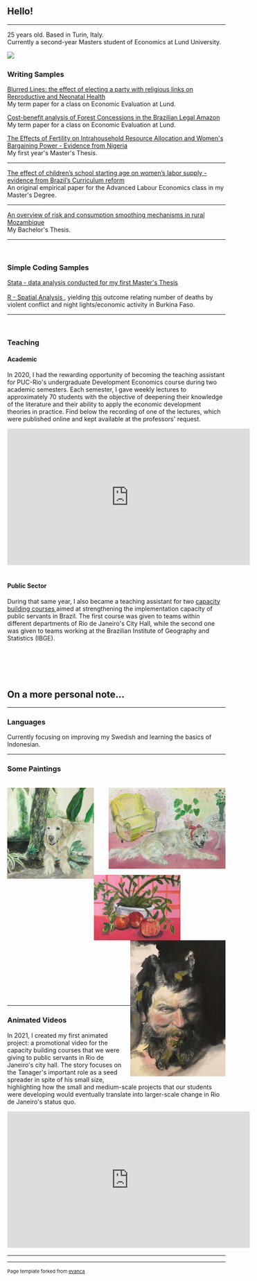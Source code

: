 
## Hello!
---
25 years old. Based in Turin, Italy.
<br>
Currently a second-year Masters student of Economics at Lund University.

<img src="images/IMG_3422.JPG" width="300"/>

### Writing Samples

[Blurred Lines: the effect of electing a party with
religious links on Reproductive and Neonatal Health](/pdf/NEKN51_Isabella_Rego_Monteiro_Forest_Concessions_Brazil(2).pdf)
<br>
My term paper for a class on Economic Evaluation at Lund.

[Cost-benefit analysis of Forest Concessions in the
Brazilian Legal Amazon](/pdf/17916-113-other_document-1030498556.pdf)
<br>
My term paper for a class on Economic Evaluation at Lund.

[The Effects of Fertility on Intrahousehold Resource Allocation and Women's Bargaining Power - Evidence from Nigeria](/pdf/Essay_Isabella_Rego_Monteiro_19971128_T726_NEKN01.pdf)
<br>
My first year's Master's Thesis.

---
[The effect of children’s school starting age on women’s
labor supply - evidence from Brazil’s Curriculum reform](/pdf/Labor_Economics_Assignment.pdf)
<br>
An original empirical paper for the Advanced Labour Economics class in my Master's Degree.


---
[An overview of risk and consumption smoothing
mechanisms in rural Mozambique](/pdf/Monografia.pdf)
<br>
My Bachelor's Thesis.

---


<br>

### Simple Coding Samples

<a href="https://github.com/isabellarmonteiro/isabellarmonteiro.github.io/blob/master/data_analysis_women_25_05_2022.do"> Stata - data analysis conducted for my first Master's Thesis </a>
<br> <br>
<a href="https://github.com/isabellarmonteiro/isabellarmonteiro.github.io/blob/master/GIS_Violence-and-Econ-Activity_2022_06_15.R"> R - Spatial Analysis </a> , yielding  [this](/pdf/Rplot18.pdf) outcome relating number of deaths by violent conflict and night lights/economic activity in Burkina Faso.

---
<br>

### Teaching

#### Academic
In 2020, I had the rewarding opportunity of becoming the teaching assistant for PUC-Rio's undergraduate Development Economics course during two academic semesters. Each semester, I gave weekly lectures to approximately 70 students with the objective of deepening their knowledge of the literature and their ability to apply the economic development theories in practice. Find below the recording of one of the lectures, which were published online and kept available at the professors' request.

<iframe width="560" height="315" src="https://www.youtube.com/embed/2o-Fuhr7ZCs" title="YouTube video player" frameborder="0" allow="accelerometer; autoplay; clipboard-write; encrypted-media; gyroscope; picture-in-picture" allowfullscreen></iframe>
<br> <br>

#### Public Sector
During that same year, I also became a teaching assistant for two <a href="https://prefeitura.rio/cidade/servidores-terao-formacao-em-metodologia-para-resolucao-de-problemas-complexos"> capacity building courses </a> aimed at strengthening the implementation capacity of public servants in Brazil. The first course was given to teams within different departments of Rio de Janeiro's City Hall, while the second one was given to teams working at the Brazilian Institute of Geography and Statistics (IBGE). 

<br> <br>
---

## On a more personal note...
---
### Languages
Currently focusing on improving my Swedish and learning the basics of Indonesian.

---
### Some Paintings
<br>
<img align="left" src="images/IMG_9563.jpg" width="200"/> 
<img align="right" src="images/IMG_9701.jpg" width="270"/>

<br> <br><br> <br><br> <br><br><br><br><br><br>
<img align="left" src="images/IMG_1160.jpg" width="200"/> 
<img align="right" src="images/IMG_7173 (1).jpeg" width="220"/> 
<br><br><br><br><br><br>
<br><br><br><br>
<br><br><br><br><br><br>


---
### Animated Videos

In 2021, I created my first animated project: a promotional video for the capacity building courses that we were giving to public servants in Rio de Janeiro's city hall. The story focuses on the Tanager's important role as a seed spreader in spite of his small size, highlighting how the small and medium-scale projects that our students were developing would eventually translate into larger-scale change in Rio de Janeiro's status quo.



<iframe width="560" height="315" src="https://www.youtube.com/embed/PNKy8NNBTls" title="YouTube video player" frameborder="0" allow="accelerometer; autoplay; clipboard-write; encrypted-media; gyroscope; picture-in-picture" allowfullscreen></iframe>

---



---
<p style="font-size:11px">Page template forked from <a href="https://github.com/evanca/quick-portfolio">evanca</a></p>
<!-- Remove above link if you don't want to attibute -->
